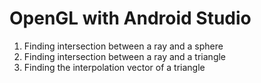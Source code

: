 # OpenGL with Android Studio
1. Finding intersection between a ray and a sphere
2. Finding intersection between a ray and a triangle
3. Finding the interpolation vector of a triangle
